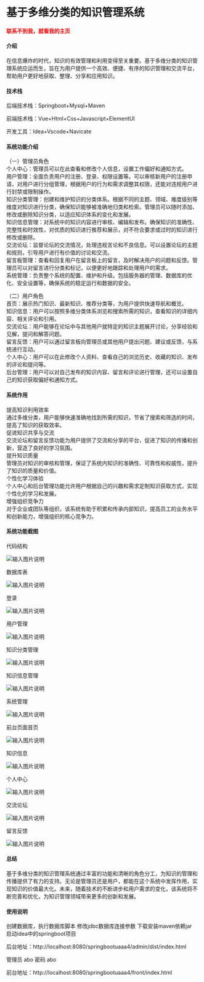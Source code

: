 # 基于多维分类的知识管理系统

<h4 style='color:red'>联系不到我，就看我的主页 </h4> 
 
#### 介绍

在信息爆炸的时代，知识的有效管理和利用变得至关重要。基于多维分类的知识管理系统应运而生，旨在为用户提供一个高效、便捷、有序的知识管理和交流平台，帮助用户更好地获取、整理、分享和应用知识。

#### 技术栈

后端技术栈：Springboot+Mysql+Maven

前端技术栈：Vue+Html+Css+Javascript+ElementUI

开发工具：Idea+Vscode+Navicate

#### 系统功能介绍

（一）管理员角色  
个人中心：管理员可以在此查看和修改个人信息，设置工作偏好和通知方式。  
用户管理：全面负责用户的注册、登录、权限设置等。可以审核新用户的注册申请，对用户进行分组管理，根据用户的行为和需求调整其权限，还能对违规用户进行封禁或限制操作。  
知识分类管理：创建和维护知识的分类体系。根据不同的主题、领域、难度级别等维度对知识进行分类，确保知识能够被准确地归类和检索。管理员可以随时添加、修改或删除知识分类，以适应知识体系的变化和发展。  
知识信息管理：对系统中的知识内容进行审核、编辑和发布。确保知识的准确性、完整性和时效性，对优质的知识进行推荐和展示，对不符合要求或过时的知识进行修改或删除。  
交流论坛：监督论坛的交流情况，处理违规言论和不良信息。可以设置论坛的主题和规则，引导用户进行有价值的讨论和交流。  
留言板管理：查看和回复用户在留言板上的留言，及时解决用户的问题和反馈。管理员可以对留言进行分类和标记，以便更好地跟踪和处理用户的需求。  
系统管理：负责整个系统的配置、维护和升级。包括服务器的管理、数据库的优化、安全设置等，确保系统的稳定运行和数据的安全。  

（二）用户角色  
首页：展示热门知识、最新知识、推荐分类等，为用户提供快速导航和概览。  
知识信息：用户可以按照多维分类体系浏览和搜索所需的知识，查看知识的详细内容、相关评论和引用。  
交流论坛：用户能够在论坛中与其他用户就特定的知识主题展开讨论，分享经验和见解，提问和解答问题。  
留言反馈：用户可以通过留言板向管理员或其他用户提出问题、建议或反馈，与系统进行互动。  
个人中心：用户可以在此修改个人资料、查看自己的浏览历史、收藏的知识、发布的评论和提问等。  
后台管理：用户可以对自己发布的知识内容、留言和评论进行管理，还可以设置自己的知识获取偏好和通知方式。  

#### 系统作用

提高知识利用效率  
通过多维分类，用户能够快速准确地找到所需的知识，节省了搜索和筛选的时间，提高了知识的获取效率。  
促进知识共享与交流  
交流论坛和留言反馈功能为用户提供了交流和分享的平台，促进了知识的传播和创新，营造了良好的学习氛围。  
提升知识质量  
管理员对知识的审核和管理，保证了系统内知识的准确性、可靠性和权威性，提升了知识的质量和价值。  
个性化学习体验  
个人中心和后台管理功能允许用户根据自己的兴趣和需求定制知识获取方式，实现个性化的学习和发展。  
增强组织竞争力  
对于企业或团队等组织，该系统有助于积累和传承内部知识，提高员工的业务水平和创新能力，增强组织的核心竞争力。  

#### 系统功能截图

代码结构

![输入图片说明](images/f6e7e74329f99fcdc51a49be9ecd865.png)

数据库表

![输入图片说明](images/d39a938f8f8cbbb3aff63dd4faa50c6.png)

登录

![输入图片说明](images/74cbb158bf34d2467f4934ee4efc9c4.png)

用户管理

![输入图片说明](images/33f11dfc771c93e63cadf312d3b3d3b.png)

知识分类管理

![输入图片说明](images/03eb5dd275d16adc20a61dcf0da5e8b.png)

知识信息管理

![输入图片说明](images/cf4e3b27c0ce5c1908824ea7ad5de5d.png)

系统管理

![输入图片说明](images/5147c1108d792316e0dd20038b99722.png)

前台页面首页

![输入图片说明](images/3a7651e7e95fb7d4a254548c9d656f8.png)

知识信息

![输入图片说明](images/6e971c781bc595687447a28c871440c.png)

个人中心

![输入图片说明](images/46f85b3e2cde3046e701d100a969764.png)

交流论坛

![输入图片说明](images/485020657d2270ae2e15d0a114b0afa.png)

留言反馈

![输入图片说明](images/eedf670f14a20e710eec7b604d5dcf8.png)

#### 总结

基于多维分类的知识管理系统通过丰富的功能和清晰的角色分工，为知识的管理和传播提供了有力的支持。无论是管理员还是用户，都能在这个系统中发挥作用，实现知识的价值最大化。未来，随着技术的不断进步和用户需求的变化，该系统将不断完善和优化，为知识管理领域带来更多的创新和发展。

#### 使用说明

创建数据库，执行数据库脚本 修改jdbc数据库连接参数 下载安装maven依赖jar 启动idea中的springboot项目

后台地址：http://localhost:8080/springbootuaaa4/admin/dist/index.html

管理员  abo 密码 abo

前台地址：http://localhost:8080/springbootuaaa4/front/index.html